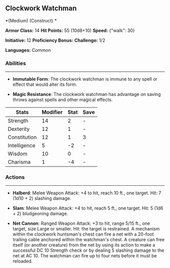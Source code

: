 ## Clockwork Watchman
*(Medium) (Construct) *

**Armor Class:** 14
**Hit Points:** 55 (10d8+10)
**Speed:** {"walk": 30}

**Initiative:** 12
**Proficiency Bonus:**
**Challenge:** 1/2

**Languages:** Common

### Abilities
 --- 
- **Immutable Form**: The clockwork watchman is immune to any spell or effect that would alter its form.

- **Magic Resistance**: The clockwork watchman has advantage on saving throws against spells and other magical effects.



| Stats | Modifier | Stat | Save
| ---- | ---- | ---- | ---- |
| Strength | 14 | 2 | - |
| Dexterity | 12 | 1 | - |
| Constitution | 12 | 1 | 3 |
| Intelligence | 5 | -2 | - |
| Wisdom | 10 | 0 | - |
| Charisma | 1 | -4 | - |

### Actions
 --- 
- **Halberd**: Melee Weapon Attack: +4 to hit, reach 10 ft., one target. Hit: 7 (1d10 + 2) slashing damage.

- **Slam**: Melee Weapon Attack: +4 to hit, reach 5 ft., one target. Hit: 5 (1d6 + 2) bludgeoning damage.

- **Net Cannon**: Ranged Weapon Attack: +3 to hit, range 5/15 ft., one target, size Large or smaller. Hit: the target is restrained. A mechanism within the clockwork huntsman's chest can fire a net with a 20-foot trailing cable anchored within the watchman's chest. A creature can free itself (or another creature) from the net by using its action to make a successful DC 10 Strength check or by dealing 5 slashing damage to the net at AC 10. The watchman can fire up to four nets before it must be reloaded.

